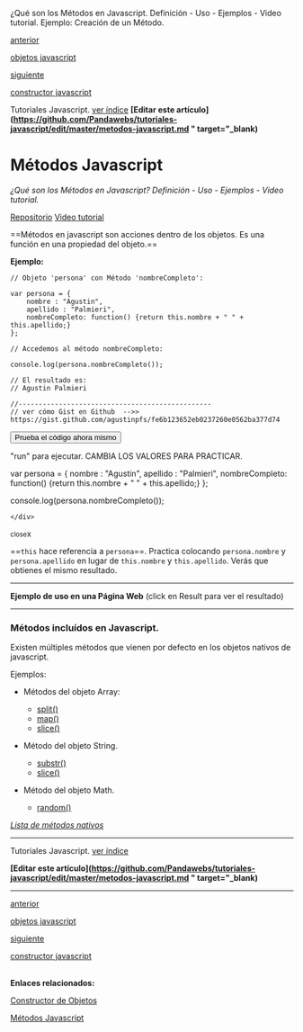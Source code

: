 <span class="hidden-excerpt">¿Qué son los Métodos en Javascript. Definición - Uso - Ejemplos - Video tutorial. Ejemplo: Creación de un Método.</span>

<div class="post-content_next">
  <a href="http://pandawebs.net/objetos-javascript/">
    <div class="post-content_next-left">
      <p>anterior</p>
      <span>objetos javascript</span>
  </div>
  <a href="http://pandawebs.net/constructor-de-objetos-javascript/">
    <div class="post-content_next-right">
      <p>siguiente</p>
      <span>constructor javascript</span>
    </div>
  </a>
</div>


<span class="link-to-index-git">Tutoriales Javascript. [ ver índice](http://pandawebs.net/tutoriales-javascript/)</span>
<strong class="link-to-github">[Editar este artículo](https://github.com/Pandawebs/tutoriales-javascript/edit/master/metodos-javascript.md " target="_blank)</strong>


# Métodos Javascript

*¿Qué son los Métodos en Javascript? Definición - Uso - Ejemplos - Video tutorial.*

<span class="links-external">[Repositorio](#) [Video tutorial](#)</span>

==Métodos en javascript son acciones dentro de los objetos.
Es una función en una propiedad del objeto.==

**Ejemplo:**

<!-- code whit highlight: -->
<pre data-start="0"><code class="line-numbers language-javascript">// Objeto 'persona' con Método 'nombreCompleto':

var persona = {
    nombre : "Agustin",
    apellido : "Palmieri",
    nombreCompleto: function() {return this.nombre + " " + this.apellido;}
};

// Accedemos al método nombreCompleto:

console.log(persona.nombreCompleto());

// El resultado es:
// Agustin Palmieri

//------------------------------------------------
// ver cómo Gist en Github  -->> https://gist.github.com/agustinpfs/fe6b123652eb0237260e0562ba377d74
</code></pre>

<button class="post-content_button-console">Prueba el código ahora mismo</button>

<div class="post-content_console">

<p>"run" para ejecutar. <span class="post-content_console-mark">CAMBIA LOS VALORES PARA PRACTICAR.</span></p>
    
<div id="my-el" >
<script src="https://embed.tonicdev.com" data-element-id="my-el" ></script>       
var persona = {
    nombre : "Agustin",
    apellido : "Palmieri",
    nombreCompleto: function() {return this.nombre + " " + this.apellido;}
};

console.log(persona.nombreCompleto());

    </div>

<span class="post-content_buttonx-console"><small>close</small>x</span>
</div>

==`this` hace referencia a `persona`==. Practica colocando `persona.nombre` y `persona.apellido` en lugar de `this.nombre` y `this.apellido`. Verás que obtienes el mismo resultado.

<hr>

**Ejemplo de uso en una Página Web**
(click en Result para ver el resultado)

<div class="Post-jsfiddle">
<script async src="https://jsfiddle.net/Pandawebs/tkh92dnf/embed/html,result/"></script>
</div>
<hr>

### Métodos incluídos en Javascript.

Existen múltiples métodos que vienen por defecto en los objetos nativos de javascript.


Ejemplos:

* Métodos del objeto Array:
    * [split()](#)
    * [map()](#)
    * [slice()](#)

* Método del objeto String.
    * [substr()](#)
    * [slice()](#)

* Método del objeto Math.
    * [random()](#) 

[*Lista de métodos nativos*](#)

<hr>

<span class="link-to-index-git">Tutoriales Javascript. [ ver índice](http://pandawebs.net/tutoriales-javascript/)</span>

<strong class="link-to-github">[Editar este artículo](https://github.com/Pandawebs/tutoriales-javascript/edit/master/metodos-javascript.md " target="_blank)</strong>

<hr>
<div class="post-content_next">
  <a href="http://pandawebs.net/objetos-javascript/">
    <div class="post-content_next-left">
      <p>anterior</p>
      <span>objetos javascript</span>
  </div>
  <a href="http://pandawebs.net/constructor-de-objetos-javascript/">
    <div class="post-content_next-right">
      <p>siguiente</p>
      <span>constructor javascript</span>
    </div>
  </a>
</div>

<br>

**Enlaces relacionados:**

[Constructor de Objetos](http://pandawebs.net/constructor-de-objetos-javascript/)

[Métodos Javascript](#)